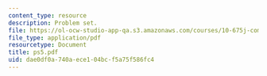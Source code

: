 ```yaml
---
content_type: resource
description: Problem set.
file: https://ol-ocw-studio-app-qa.s3.amazonaws.com/courses/10-675j-computational-quantum-mechanics-of-molecular-and-extended-systems-fall-2004/dae0df0a740aece104bcf5a75f586fc4_ps5.pdf
file_type: application/pdf
resourcetype: Document
title: ps5.pdf
uid: dae0df0a-740a-ece1-04bc-f5a75f586fc4
---
```

